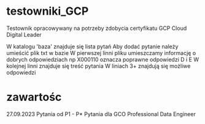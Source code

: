 # testowniki_GCP

Testownik opracowywany na potrzeby zdobycia certyfikatu GCP Cloud Digital Leader

W katalogu 'baza' znajduje się lista pytań
Aby dodać pytanie należy umieścić plik txt w bazie
W pierwszej linni pliku umieszczamy informację o dobrych odpowiedziach np X000110 oznacza poprawne odpowiedzi D i E
W kolejnej linni znajduje się treść pytania
W liniach 3+ znajdują się możliwe odpowiedzi

# zawartośc

27.09.2023
Pytania od P1 - P* Pytania dla GCO Professional Data Engineer

